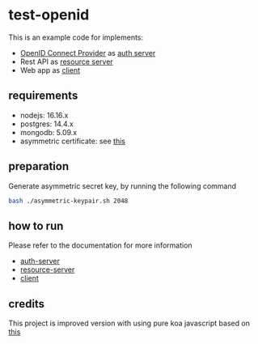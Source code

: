 # test-openid

This is an example code for implements:
- [OpenID Connect Provider](https://github.com/panva/node-oidc-provider) as [auth server](auth-server)
- Rest API as [resource server](resource-server)
- Web app as [client](web-client)

## requirements
- nodejs: 16.16.x
- postgres: 14.4.x
- mongodb: 5.09.x
- asymmetric certificate: see [this](README.md#preparation)

## preparation
Generate asymmetric secret key, by running the following command
```sh
bash ./asymmetric-keypair.sh 2048
```

## how to run
Please refer to the documentation for more information
- [auth-server](auth-server/README.md)
- [resource-server](resource-server/README.md)
- [client](web-client/README.md)

## credits
This project is improved version with using pure koa javascript based on [this](https://github.com/ebrahimmfadae/openid-connect-app)
